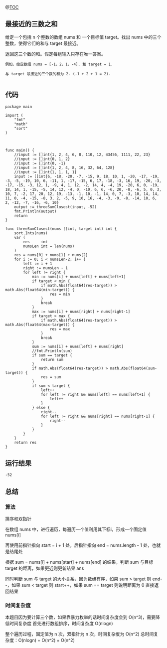 @[TOC](最接近的三数之和)

## 最接近的三数之和

给定一个包括 n 个整数的数组 nums 和 一个目标值 target。找出 nums 中的三个整数，使得它们的和与 target 最接近。

返回这三个数的和。假定每组输入只存在唯一答案。


```
例如，给定数组 nums = [-1，2，1，-4], 和 target = 1.

与 target 最接近的三个数的和为 2. (-1 + 2 + 1 = 2).


```



## 代码
```text
package main

import (
	"fmt"
	"math"
	"sort"
)



func main() {
	//input := []int{1, 2, 4, 6, 8, 110, 12, 43456, 1111, 22, 23}
	//input := []int{0, 1, 2}
	//input := []int{0, -1}
	//input := []int{1, 2, 4, 8, 16, 32, 64, 128}
	//input := []int{1, 1, 1, 1}
	input := []int{6, -18, -20, -7, -15, 9, 18, 10, 1, -20, -17, -19, -3, -5, -19, 10, 6, -11, 1, -17, -15, 6, 17, -18, -3, 16, 19, -20, -3, -17, -15, -3, 12, 1, -9, 4, 1, 12, -2, 14, 4, -4, 19, -20, 6, 0, -19, 18, 14, 1, -15, -5, 14, 12, -4, 0, -10, 6, 6, -6, 20, -8, -6, 5, 0, 3, 10, 7, -2, 17, 20, 12, 19, -13, -1, 10, -1, 14, 0, 7, -3, 10, 14, 14, 11, 0, -4, -15, -8, 3, 2, -5, 9, 10, 16, -4, -3, -9, -8, -14, 10, 6, 2, -12, -7, -16, -6, 10}
	output := threeSumClosest(input, -52)
	fmt.Println(output)
	return
}

func threeSumClosest(nums []int, target int) int {
	sort.Ints(nums)
	var (
		res     int
		numsLen int = len(nums)
	)
	res = nums[0] + nums[1] + nums[2]
	for i := 0; i < numsLen-2; i++ {
		left := i + 1
		right := numsLen - 1
		for left != right {
			min := nums[i] + nums[left] + nums[left+1]
			if target < min {
				if math.Abs(float64(res-target)) > math.Abs(float64(min-target)) {
					res = min
				}
				break
			}
			max := nums[i] + nums[right] + nums[right-1]
			if target > max {
				if math.Abs(float64(res-target)) > math.Abs(float64(max-target)) {
					res = max
				}
				break
			}
			sum := nums[i] + nums[left] + nums[right]
			//fmt.Println(sum)
			if sum == target {
				return sum
			}
			if math.Abs(float64(res-target)) > math.Abs(float64(sum-target)) {
				res = sum
			}
			if sum < target {
				left++
				for left != right && nums[left] == nums[left+1] {
					left++
				}
			} else {
				right--
				for left != right && nums[right] == nums[right-1] {
					right--
				}
			}
		}
	}
	return res
}

```


## 运行结果

```
-52
```


## 总结

### 算法

排序和双指针

在数组 nums 中，进行遍历，每遍历一个值利用其下标i，形成一个固定值 nums[i]

再使用前指针指向 start = i + 1 处，后指针指向 end = nums.length - 1 处，也就是结尾处

根据 sum = nums[i] + nums[start] + nums[end] 的结果，判断 sum 与目标 target 的距离，如果更近则更新结果 ans

同时判断 sum 与 target 的大小关系，因为数组有序，如果 sum > target 则 end--，如果 sum < target 则 start++，如果 sum == target 则说明距离为 0 直接返回结果



### 时间复杂度

本题目因为要计算三个数，如果靠暴力枚举的话时间复杂度会到 O(n^3)，需要降低时间复杂度
首先进行数组排序，时间复杂度 O(nlogn)

整个遍历过程，固定值为 n 次，双指针为 n 次，时间复杂度为 O(n^2)
总时间复杂度：O(nlogn) + O(n^2) = O(n^2)













